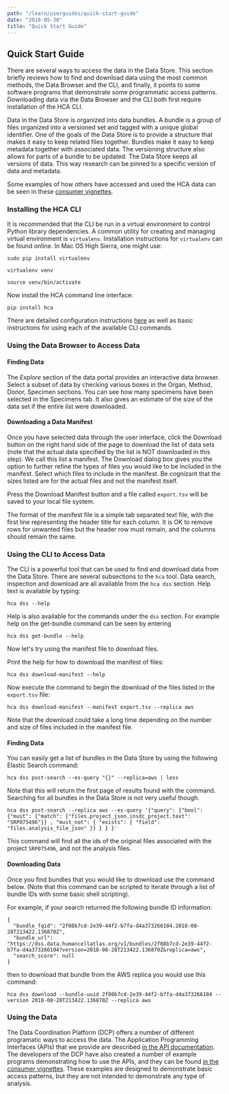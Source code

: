 ```yaml
---
path: "/learn/userguides/quick-start-guide"
date: "2018-05-30"
title: "Quick Start Guide"
---
```



## Quick Start Guide
There are several ways to access the data in the Data Store. This section briefly reviews how to find and download data using the most common methods, the Data Browser and the CLI, and finally, it points to some software programs that demonstrate some programmatic access patterns. Downloading data via the Data Browser and the CLI both first require installation of the HCA CLI.  

Data in the Data Store is organized into data bundles. A bundle is a group of files organized into a versioned set and tagged with a unique global identifier. One of the goals of the Data Store is to provide a structure that makes it easy to keep related files together. Bundles make it easy to keep metadata together with associated data. The versioning structure also allows for parts of a bundle to be updated. The Data Store keeps all versions of data. This way research can be pinned to a specific version of data and metadata.

Some examples of how others have accessed and used the HCA data can be seen in these [consumer vignettes](https://dev.data.humancellatlas.org/learn/development-guides/consumer-vignettes).

### Installing the HCA CLI
It is recommended that the CLI be run in a virtual environment to control Python library dependencies. A common utility for creating and managing virtual environment is `virtualenv`. Installation instructions for `virtualenv` can be found online. In Mac OS High Sierra, one might use:

`sudo pip install virtualenv`

`virtualenv venv`

`source venv/bin/activate`

Now install the HCA command line interface:

`pip install hca`

There are detailed configuration instructions [here](https://hca.readthedocs.io/en/latest/) as well as basic instructions for using each of the available CLI commands.

### Using the Data Browser to Access Data
#### Finding Data
The *Explore* section of the data portal provides an interactive data browser. Select a subset of data by checking various boxes in the Organ, Method, Donor, Specimen sections. You can see how many specimens have been selected in the Specimens tab. It also gives an estimate of the size of the data set if the entire list were downloaded.

#### Downloading a Data Manifest
Once you have selected data through the user interface, click the Download button on the right hand side of the page to download the list of data sets (note that the actual data specified by the list is NOT downloaded in this step). We call this list a manifest. The Download dialog box gives you the option to further refine the types of files you would like to be included in the manifest. Select which files to include in the manifest. Be cognizant that the sizes listed are for the actual files and not the manifest itself. 

Press the Download Manifest button and a file called `export.tsv` will be saved to your local file system.

The format of the manifest file is a simple tab separated text file, with the first line representing the header title for each column. It is OK to remove rows for unwanted files but the header row must remain, and the columns should remain the same.

### Using the CLI to Access Data
The CLI is a powerful tool that can be used to find and download data from the Data Store. There are several subsections to the `hca` tool. Data search, inspection and download are all available from the `hca dss` section. Help text is available by typing:

`hca dss --help`

Help is also available for the commands under the `dss` section. For example help on the get-bundle command can be seen by entering

`hca dss get-bundle --help`

Now let's try using the manifest file to download files. 

Print the help for how to download the manifest of files:

`hca dss download-manifest --help`

Now execute the command to begin the download of the files listed in the `export.tsv` file:

`hca dss download-manifest --manifest export.tsv --replica aws`

Note that the download could take a long time depending on the number and size of files included in the manifest file.

#### Finding Data
You can easily get a list of bundles in the Data Store by using the following Elastic Search command:

`hca dss post-search --es-query "{}" --replica=aws | less`
    
Note that this will return the first page of results found with the command. Searching for all bundles in the Data Store is not very useful though. 

`hca dss post-search --replica aws --es-query '{"query": {"bool": {"must": {"match": {"files.project_json.insdc_project.text": "SRP075496"}} , "must_not": { "exists": { "field": "files.analysis_file_json" }} } } }'`

This command will find all the ids of the original files associated with the project `SRP075496`, and not the analysis files.

#### Downloading Data
Once you find bundles that you would like to download use the command below. (Note that this command can be scripted to iterate through a list of bundle IDs with some basic shell scripting).

For example, if your search returned the following bundle ID information:

    {
      "bundle_fqid": "2f08b7cd-2e39-44f2-b7fa-d4a373266104.2018-08-28T213422.136870Z",
      "bundle_url": "https://dss.data.humancellatlas.org/v1/bundles/2f08b7cd-2e39-44f2-b7fa-d4a373266104?version=2018-08-28T213422.136870Z&replica=aws",
      "search_score": null
    }

then to download that bundle from the AWS replica you would use this command:

    hca dss download --bundle-uuid 2f08b7cd-2e39-44f2-b7fa-d4a373266104 --version 2018-08-28T213422.136870Z --replica aws

### Using the Data
The Data Coordination Platform (DCP) offers a number of different programatic ways to access the data. The Application Programming Interfaces (APIs) that we provide are described [in the API documentation](https://dev.data.humancellatlas.org/develop/api-documentation/data-store-consumer-api). The developers of the DCP have also created a number of example programs demonstrating how to use the APIs, and they can be found [in the consumer vignettes](https://dev.data.humancellatlas.org/learn/development-guides/consumer-vignettes). These examples are designed to demonstrate basic access patterns, but they are not intended to demonstrate any type of analysis.

